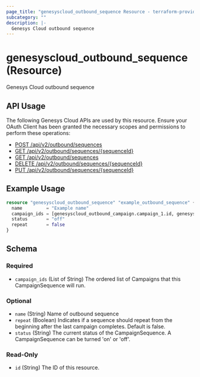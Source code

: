 ```yaml
---
page_title: "genesyscloud_outbound_sequence Resource - terraform-provider-genesyscloud"
subcategory: ""
description: |-
  Genesys Cloud outbound sequence
---
```

# genesyscloud_outbound_sequence (Resource)

Genesys Cloud outbound sequence

## API Usage
The following Genesys Cloud APIs are used by this resource. Ensure your OAuth Client has been granted the necessary scopes and permissions to perform these operations:

- [POST /api/v2/outbound/sequences](https://developer.genesys.cloud/routing/outbound/#post-api-v2-outbound-sequences)
- [GET /api/v2/outbound/sequences/{sequenceId}](https://developer.genesys.cloud/routing/outbound/#get-api-v2-outbound-sequences--sequenceId-)
- [GET /api/v2/outbound/sequences](https://developer.genesys.cloud/routing/outbound/#get-api-v2-outbound-sequences)
- [DELETE /api/v2/outbound/sequences/{sequenceId}](https://developer.genesys.cloud/routing/outbound/#delete-api-v2-outbound-sequences--sequenceId-)
- [PUT /api/v2/outbound/sequences/{sequenceId}](https://developer.genesys.cloud/routing/outbound/#put-api-v2-outbound-sequences--sequenceId-)


## Example Usage

```terraform
resource "genesyscloud_outbound_sequence" "example_outbound_sequence" {
  name         = "Example name"
  campaign_ids = [genesyscloud_outbound_campaign.campaign_1.id, genesyscloud_outbound_campaign.campaign_2.id]
  status       = "off"
  repeat       = false
}
```

<!-- schema generated by tfplugindocs -->
## Schema

### Required

- `campaign_ids` (List of String) The ordered list of Campaigns that this CampaignSequence will run.

### Optional

- `name` (String) Name of outbound sequence
- `repeat` (Boolean) Indicates if a sequence should repeat from the beginning after the last campaign completes. Default is false.
- `status` (String) The current status of the CampaignSequence. A CampaignSequence can be turned 'on' or 'off'.

### Read-Only

- `id` (String) The ID of this resource.

